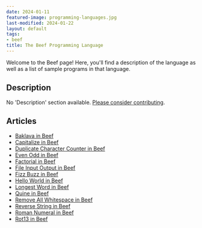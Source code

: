 ```yaml
---
date: 2024-01-11
featured-image: programming-languages.jpg
last-modified: 2024-01-22
layout: default
tags:
- beef
title: The Beef Programming Language
---
```


Welcome to the Beef page! Here, you'll find a description of the language as well as a list of sample programs in that language.

## Description

No 'Description' section available. [Please consider contributing](https://github.com/TheRenegadeCoder/sample-programs-website).

## Articles

- [Baklava in Beef](https://sampleprograms.io/projects/baklava/beef)
- [Capitalize in Beef](https://sampleprograms.io/projects/capitalize/beef)
- [Duplicate Character Counter in Beef](https://sampleprograms.io/projects/duplicate-character-counter/beef)
- [Even Odd in Beef](https://sampleprograms.io/projects/even-odd/beef)
- [Factorial in Beef](https://sampleprograms.io/projects/factorial/beef)
- [File Input Output in Beef](https://sampleprograms.io/projects/file-input-output/beef)
- [Fizz Buzz in Beef](https://sampleprograms.io/projects/fizz-buzz/beef)
- [Hello World in Beef](https://sampleprograms.io/projects/hello-world/beef)
- [Longest Word in Beef](https://sampleprograms.io/projects/longest-word/beef)
- [Quine in Beef](https://sampleprograms.io/projects/quine/beef)
- [Remove All Whitespace in Beef](https://sampleprograms.io/projects/remove-all-whitespace/beef)
- [Reverse String in Beef](https://sampleprograms.io/projects/reverse-string/beef)
- [Roman Numeral in Beef](https://sampleprograms.io/projects/roman-numeral/beef)
- [Rot13 in Beef](https://sampleprograms.io/projects/rot13/beef)
